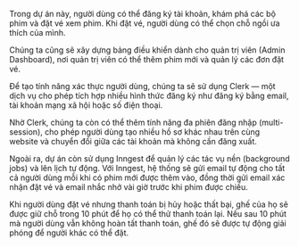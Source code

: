 Trong dự án này, người dùng có thể đăng ký tài khoản, khám phá các bộ phim và đặt vé xem phim. Khi đặt vé, người dùng có thể chọn chỗ ngồi ưa thích của mình.

Chúng ta cũng sẽ xây dựng bảng điều khiển dành cho quản trị viên (Admin Dashboard), nơi quản trị viên có thể thêm phim mới và quản lý các đơn đặt vé.

Để tạo tính năng xác thực người dùng, chúng ta sẽ sử dụng Clerk — một dịch vụ cho phép tích hợp nhiều hình thức đăng ký như đăng ký bằng email, tài khoản mạng xã hội hoặc số điện thoại.

Nhờ Clerk, chúng ta còn có thể thêm tính năng đa phiên đăng nhập (multi-session), cho phép người dùng tạo nhiều hồ sơ khác nhau trên cùng website và chuyển đổi giữa các tài khoản mà không cần đăng xuất.

Ngoài ra, dự án còn sử dụng Inngest để quản lý các tác vụ nền (background jobs) và lên lịch tự động. Với Inngest, hệ thống sẽ gửi email tự động cho tất cả người dùng mỗi khi có phim mới được thêm vào, đồng thời gửi email xác nhận đặt vé và email nhắc nhở vài giờ trước khi phim được chiếu.

Khi người dùng đặt vé nhưng thanh toán bị hủy hoặc thất bại, ghế của họ sẽ được giữ chỗ trong 10 phút để họ có thể thử thanh toán lại. Nếu sau 10 phút mà người dùng vẫn không hoàn tất thanh toán, ghế đó sẽ được tự động giải phóng để người khác có thể đặt.
